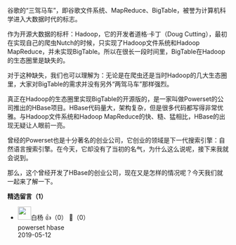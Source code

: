 谷歌的“三驾马车”，即谷歌文件系统、MapReduce、BigTable，被誉为计算机科学进入大数据时代的标志。

作为开源大数据的标杆：Hadoop，它的开发者道格·卡丁（Doug Cutting），最初在实现自己的爬虫Nutch的时候，只实现了Hadoop文件系统和Hadoop MapReduce，并未实现BigTable。所以在很长一段时间里，BigTable在Hadoop的生态圈里是缺失的。

对于这种缺失，我们也可以理解为：无论是在爬虫还是当时Hadoop的几大生态圈里，大家对BigTable的需求并没有另外“两驾马车”那样强烈。

真正在Hadoop的生态圈里实现BigTable的开源版的，是一家叫做Powerset的公司推出的HBase项目。HBase代码量大，架构复杂，但是很多代码都写得非常优雅。与Hadoop文件系统和Hadoop MapReduce的快、糙、猛相比，HBase的出现无疑让人眼前一亮。

曾经的Powerset也是十分著名的创业公司，它创业的领域是下一代搜索引擎：自然语言搜索引擎。在今天，它却没有了当初的名气，为什么这么说呢，接下来我就会说到。

那么，这个曾经开发了HBase的创业公司，现在又是怎样的情况呢？今天我们就一起来了解一下。
<div><strong>精选留言（1）</strong></div><ul>
<li><img src="https://static001.geekbang.org/account/avatar/00/10/d6/bd/36e60787.jpg" width="30px"><span>白杨</span> 👍（0） 💬（0）<div>powerset hbase</div>2019-05-12</li><br/>
</ul>